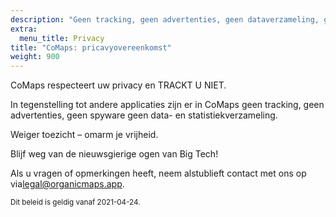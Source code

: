 ```yaml
---
description: "Geen tracking, geen advertenties, geen dataverzameling, geen statistiekenverzameling, geen spyware"
extra:
  menu_title: Privacy
title: "CoMaps: pricavyovereenkomst"
weight: 900
---
```


CoMaps respecteert uw privacy en TRACKT U NIET.

In tegenstelling tot andere applicaties zijn er in CoMaps geen
tracking, geen advertenties, geen spyware geen data- en
statistiekverzameling.

Weiger toezicht – omarm je vrijheid.

Blijf weg van de nieuwsgierige ogen van Big Tech!

Als u vragen of opmerkingen heeft, neem alstublieft contact met ons op
via[legal@organicmaps.app](mailto:legal@organicmaps.app).

<sub>Dit beleid is geldig vanaf 2021-04-24.</sub>
